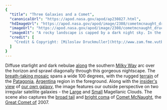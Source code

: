 ```yaml
---
{
  "title": "Three Galaxies and a Comet",
  "canonicalUrl": "https://apod.nasa.gov/apod/ap230827.html",
  "hdImageUrl": "https://apod.nasa.gov/apod/image/2308/cometmcnaught_druckmuller_1084.jpg",
  "imageUrl": "https://apod.nasa.gov/apod/image/2308/cometmcnaught_druckmuller_960.jpg",
  "imageAlt": "A rocky landscape is capped by a dark night sky. In the sky, the band of our Milky Way Galaxy runs along the right, while two fuzzy patches that are the LMC and SMC are visible on the right. Thousands of stars are resolved all over the frame. Please see the explanation for more detailed information.",
  "credit": [
    "Credit & Copyright: [Miloslav Druckmuller](http://www.zam.fme.vutbr.cz/~druck/Index.htm) ([Brno University of Technology](https://www.vutbr.cz/en/))"
  ]
}
---
```


Diffuse starlight and dark nebulae [along](https://apod.nasa.gov/apod/ap070222.html) the southern [Milky Way](http://www.milkywaysky.com/) arc over the horizon and sprawl diagonally through this gorgeous nightscape. The [breath-taking mosaic](http://www.zam.fme.vutbr.cz/~druck/Astro/Mcnaugh/3772-84/0-info.htm) spans a wide 100 degrees, with the rugged [terrain](http://maps.google.com/maps?f=q&hl=en&q=S+41%C2%B0+11.34%27,+W+71%C2%B0+32.95%27&layer=&ie=UTF8&om=1&z=8&ll=-41.112469,-71.548462&spn=1.961703,5.537109&t=h&iwloc=addr) of the [Patagonia](https://en.wikipedia.org/wiki/Patagonia), [Argentina](https://en.wikipedia.org/wiki/Argentina) region in the foreground. Along with the [insider's view](https://st.depositphotos.com/1654654/2517/i/950/depositphotos_25176671-stock-photo-cat-looking-through-a-hole.jpg) of [our own galaxy](https://imagine.gsfc.nasa.gov/science/objects/milkyway1.html), the image features our outside perspective on two irregular satellite galaxies - the [Large](https://apod.nasa.gov/apod/ap190905.html) and [Small](https://apod.nasa.gov/apod/ap210105.html) Magellanic Clouds. The scene also captures the [broad tail](https://apod.nasa.gov/apod/ap070201.html) and [bright coma](https://apod.nasa.gov/apod/ap070119.html) of [Comet McNaught](https://apod.nasa.gov/apod/ap131117.html), the [Great Comet of](https://ssd.jpl.nasa.gov/?great_comets) 2007.
